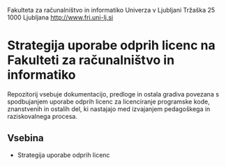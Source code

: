 Fakulteta za računalništvo in informatiko
Univerza v Ljubljani
Tržaška 25
1000 Ljubljana
http://www.fri.uni-lj.si


Strategija uporabe odprih licenc na Fakulteti za računalništvo in informatiko 
=============================================================================

Repozitorij vsebuje dokumentacijo, predloge in ostala gradiva povezana s
spodbujanjem uporabe odprih licenc za licenciranje programske kode, znanstvenih
in ostalih del, ki nastajajo med izvajanjem pedagoškega in raziskovalnega procesa.

Vsebina
-------
- Strategija uporabe odprih licenc 

